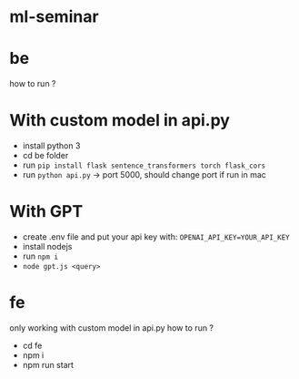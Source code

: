 # ml-seminar

# be
how to run ?
# With custom model in api.py
- install python 3
- cd be folder
- run `pip install flask sentence_transformers torch flask_cors`
- run `python api.py` -> port 5000, should change port if run in mac
# With GPT
- create .env file and put your api key with:
```OPENAI_API_KEY=YOUR_API_KEY```
- install nodejs
- run `npm i`
- `node gpt.js <query>`

# fe
only working with custom model in api.py
how to run ?
- cd fe
- npm i
- npm run start
